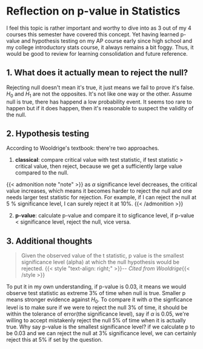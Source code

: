 # Reflection on p-value in Statistics


<!--more-->
<!-- Take some time to refresh my understanding towards `p-value`  and keep a note here -->
<!-- ![](/images/Hugo-Logo.png "A blog that shares some of my own experiences with building Hugo website.") -->


I feel this topic is rather important and worthy to dive into as 3 out of my 4 courses this semester have covered this concept. Yet having learned p-value and hypothesis testing on my AP course early since high school and my college introductory stats course, it always remains a bit foggy. Thus, it would be good to review for learning consolidation and future reference. 

## 1. What does it actually mean to reject the null?

Rejecting null doesn't mean it's true, it just means we fail to prove it's false. $H_{0}$ and $H_{1}$ are not the opposites. It's not like one way or the other. Assume null is true, there has happend a low probability event. It seems too rare to happen but if it does happen, then it's reasonable to suspect the validity of the null. 

## 2. Hypothesis testing

According to Wooldrige's textbook: there're two approaches. 
1. **classical**: compare critical value with test statistic, if test statistic > critical value, then reject, because we get a sufficiently large value compared to the null. 

{{< admonition note "note" >}}
as $\alpha$ significance level decreases, the critical value increases, which means it becomes harder to reject the null and one needs larger test statistic for rejection. For example, if I can reject the null at 5 % significance level, I can surely reject it at 10%. 
{{< /admonition >}}

2. **p-value**: calculate p-value and compare it to sigficance level, if p-value < significance level, reject the null, vice versa. 

## 3. Additional thoughts

> Given the observed value of the t statistic, p value is the smallest significance level (alpha)  at which the null hypothesis would be rejected. {{< style "text-align: right;" >}}-- _Cited from Wooldrige_{{< /style >}}

To put it in my own understanding, if p-value is 0.03, it means we would observe test statistic as extreme 3% of time when null is true. Smaller p means stronger evidence against $H_{0}$. To compare it with $\alpha$ the signficance level is to make sure if we were to reject the null 3% of time, it should be within the tolerance of error(the significance level), say if $\alpha$ is 0.05, we're willing to accept mistakenly reject the null 5% of time when it is actually true. Why say p-value is the smallest significance level? if we calculate p to be 0.03 and we can reject the null at 3% significance level, we can certainly reject this at 5% if set by the question. 










